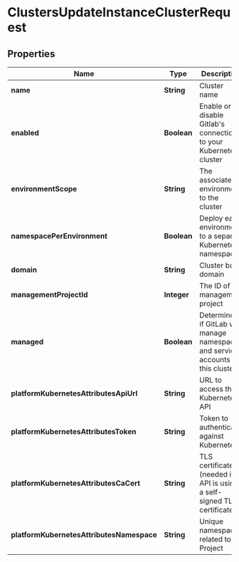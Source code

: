 

# ClustersUpdateInstanceClusterRequest


## Properties

| Name | Type | Description | Notes |
|------------ | ------------- | ------------- | -------------|
|**name** | **String** | Cluster name |  [optional] |
|**enabled** | **Boolean** | Enable or disable Gitlab&#39;s connection to your Kubernetes cluster |  [optional] |
|**environmentScope** | **String** | The associated environment to the cluster |  [optional] |
|**namespacePerEnvironment** | **Boolean** | Deploy each environment to a separate Kubernetes namespace |  [optional] |
|**domain** | **String** | Cluster base domain |  [optional] |
|**managementProjectId** | **Integer** | The ID of the management project |  [optional] |
|**managed** | **Boolean** | Determines if GitLab will manage namespaces and service accounts for this cluster |  [optional] |
|**platformKubernetesAttributesApiUrl** | **String** | URL to access the Kubernetes API |  [optional] |
|**platformKubernetesAttributesToken** | **String** | Token to authenticate against Kubernetes |  [optional] |
|**platformKubernetesAttributesCaCert** | **String** | TLS certificate (needed if API is using a self-signed TLS certificate) |  [optional] |
|**platformKubernetesAttributesNamespace** | **String** | Unique namespace related to Project |  [optional] |



